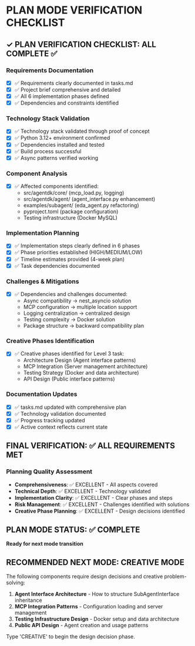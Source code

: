 # PLAN MODE VERIFICATION CHECKLIST

## ✓ PLAN VERIFICATION CHECKLIST: ALL COMPLETE ✅

### Requirements Documentation
- [x] ✅ Requirements clearly documented in tasks.md
- [x] ✅ Project brief comprehensive and detailed
- [x] ✅ All 6 implementation phases defined
- [x] ✅ Dependencies and constraints identified

### Technology Stack Validation  
- [x] ✅ Technology stack validated through proof of concept
- [x] ✅ Python 3.12+ environment confirmed
- [x] ✅ Dependencies installed and tested
- [x] ✅ Build process successful
- [x] ✅ Async patterns verified working

### Component Analysis
- [x] ✅ Affected components identified:
  - src/agentdk/core/ (mcp_load.py, logging)
  - src/agentdk/agent/ (agent_interface.py enhancement)
  - examples/subagent/ (eda_agent.py refactoring)
  - pyproject.toml (package configuration)
  - Testing infrastructure (Docker MySQL)

### Implementation Planning
- [x] ✅ Implementation steps clearly defined in 6 phases
- [x] ✅ Phase priorities established (HIGH/MEDIUM/LOW)
- [x] ✅ Timeline estimates provided (4-week plan)
- [x] ✅ Task dependencies documented

### Challenges & Mitigations  
- [x] ✅ Dependencies and challenges documented:
  - Async compatibility → nest_asyncio solution
  - MCP configuration → multiple location support
  - Logging centralization → centralized design
  - Testing complexity → Docker solution
  - Package structure → backward compatibility plan

### Creative Phases Identification
- [x] ✅ Creative phases identified for Level 3 task:
  - Architecture Design (Agent interface patterns)
  - MCP Integration (Server management architecture)
  - Testing Strategy (Docker and data architecture)  
  - API Design (Public interface patterns)

### Documentation Updates
- [x] ✅ tasks.md updated with comprehensive plan
- [x] ✅ Technology validation documented
- [x] ✅ Progress tracking updated
- [x] ✅ Active context reflects current state

## FINAL VERIFICATION: ✅ ALL REQUIREMENTS MET

### Planning Quality Assessment
- **Comprehensiveness**: ✅ EXCELLENT - All aspects covered
- **Technical Depth**: ✅ EXCELLENT - Technology validated
- **Implementation Clarity**: ✅ EXCELLENT - Clear phases and steps
- **Risk Management**: ✅ EXCELLENT - Challenges identified with solutions
- **Creative Phase Planning**: ✅ EXCELLENT - Design decisions identified

## PLAN MODE STATUS: ✅ COMPLETE

**Ready for next mode transition**

## RECOMMENDED NEXT MODE: CREATIVE MODE

The following components require design decisions and creative problem-solving:

1. **Agent Interface Architecture** - How to structure SubAgentInterface inheritance
2. **MCP Integration Patterns** - Configuration loading and server management
3. **Testing Infrastructure Design** - Docker setup and data architecture
4. **Public API Design** - Agent creation and usage patterns

Type 'CREATIVE' to begin the design decision phase.
